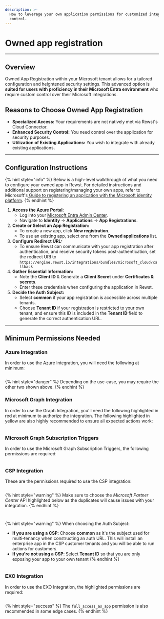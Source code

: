 ```yaml
---
description: >-
  How to leverage your own application permissions for customized integration
  control.
---
```


# Owned app registration

***

## **Overview**

Owned App Registration within your Microsoft tenant allows for a tailored configuration and heightened security settings. This advanced option is **suited for users with proficiency in their Microsoft Entra environment** who require custom control over their Microsoft integrations.

## **Reasons to Choose Owned App Registration**

* **Specialized Access:** Your requirements are not natively met via Rewst's Cloud Connector.
* **Enhanced Security Control:** You need control over the application for security purposes.
* **Utilization of Existing Applications:** You wish to integrate with already existing applications.

***

## **Configuration Instructions**

{% hint style="info" %}
Below is a high-level walkthrough of what you need to configure your owned app in Rewst. For detailed instructions and additional support on registering/managing your own apps, refer to Microsoft's[ Guide to registering an application with the Microsoft identity platform](https://learn.microsoft.com/en-us/entra/identity-platform/quickstart-register-app).
{% endhint %}

1. **Access the Azure Portal:**
   * Log into your [Microsoft Entra Admin Center](https://entra.microsoft.com/).
   * Navigate to **Identity** -> **Applications** -> **App Registrations**.
2. **Create or Select an App Registration:**
   * To create a new app, click **New registration**.
   * To use an existing app, select one from the **Owned applications** list.
3. **Configure Redirect URL:**
   * To ensure Rewst can communicate with your app registration after authentication, and receive security tokens post-authentication, set the redirect URI to `https://engine.rewst.io/integrations/bundles/microsoft_cloud/callback`
4. **Gather Essential Information:**
   * Note the **Client ID** & Generate a **Client Secret** under **Certificates & secrets**.
   * Enter these credentials when configuring the application in Rewst.
5. **Decide the Auth Subject:**
   * Select **common** if your app registration is accessible across multiple tenants.
   * Choose **Tenant ID** if your registration is restricted to your own tenant, and ensure this ID is included in the **Tenant ID** field to generate the correct authentication URL.

***

## **Minimum Permissions Needed**

### Azure Integration

In order to use the Azure Integration, you will need the following at minimum:&#x20;

<figure><img src="../../../../../../.gitbook/assets/azure_permissions_needed.png" alt=""><figcaption></figcaption></figure>

{% hint style="danger" %}
Depending on the use-case, you may require the other two shown above.&#x20;
{% endhint %}

### Microsoft Graph Integration

In order to use the Graph Integration, you'll need the following highlighted in red at minimum to authorize the integration. The following highlighted in yellow are also highly recommended to ensure all expected actions work:&#x20;

<figure><img src="../../../../../../.gitbook/assets/graph_permissions_needed.png" alt=""><figcaption></figcaption></figure>

### Microsoft Graph Subscription Triggers&#x20;

In order to use the Microsoft Graph Subscription Triggers, the following permissions are required:&#x20;

<figure><img src="../../../../../../.gitbook/assets/MS_Graph_Triggers_permissions_needed.png" alt=""><figcaption></figcaption></figure>

### CSP Integration

These are the permissions required to use the CSP integration:

<figure><img src="../../../../../../.gitbook/assets/csp_permissions_needed.png" alt=""><figcaption></figcaption></figure>

{% hint style="warning" %}
Make sure to choose the _Microsoft Partner Center_ API highlighted below as the duplicates will cause issues with your integration.
{% endhint %}

<figure><img src="../../../../../../.gitbook/assets/msft-app-ids (1).png" alt=""><figcaption></figcaption></figure>

<figure><img src="../../../../../../.gitbook/assets/request-api-permissions-user_impersonation.png" alt=""><figcaption></figcaption></figure>

{% hint style="warning" %}
When choosing the Auth Subject:

* **If you are using a CSP**: Choose **common** as it's the subject used for multi-tenancy when constructing an auth URL. This will install an enterprise app in the CSP customer tenants and you will be able to run actions for customers.
* **If you're not using a CSP**: Select **Tenant ID** so that you are only exposing your app to your own tenant
{% endhint %}

<figure><img src="../../../../../../.gitbook/assets/single-tenant-multi-tenant-owned-app.png" alt=""><figcaption></figcaption></figure>

### EXO Integration

In order to use the EXO Integration, the highlighted permissions are required:

<figure><img src="../../../../../../.gitbook/assets/EXO_permissions_needed.png" alt=""><figcaption></figcaption></figure>

{% hint style="success" %}
The `full_access_as_app` permission is also recommended in some edge cases.
{% endhint %}
